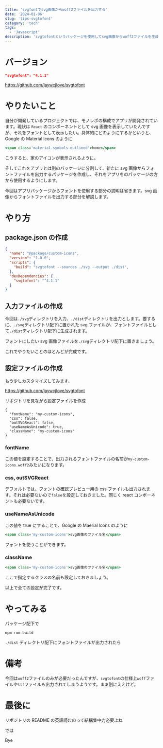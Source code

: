 ```yaml
---
title: 'svgfontでsvg画像からwoff2ファイルを出力する'
date: '2024-01-06'
slug: 'tips-svgtofont'
category: 'tech'
tags:
  - 'Javascript'
description: 'svgtofontというパッケージを使用してsvg画像からwoff2ファイルを生成して使用してみます。GoogleのMaterial Iconsのような使用感になりました。'
---
```


# バージョン

```jsx:package.json
"svgtofont": "4.1.1"
```

https://github.com/jaywcjlove/svgtofont

# やりたいこと

自分が開発しているプロジェクトでは、モノレポの構成でアプリが開発されています。現状は `React` のコンポーネントとして svg 画像を表示していたんですが、それをフォントとして表示したい。具体的にどのようにするかというと、Google の Material Icons のように

```jsx
<span class='material-symbols-outlined'>home</span>
```

こうすると、家のアイコンが表示されるように。

そしてこれをアプリとは別のパッケージに分割して、新たに svg 画像からフォントファイルを出力するパッケージを作成し、それをアプリをのパッケージの方から使用するようにします。

今回はアプリパッケージからフォントを使用する部分の説明は省きます。svg 画像からフォントファイルを出力する部分を解説します。

# やり方

## package.json の作成

```jsx:/packages/custom-icons/package.json
{
  "name": "@package/custom-icons",
  "version": "1.0.0",
  "scripts": {
    "build": "svgtofont --sources ./svg --output ./dist",
  },
  "devDependencies": {
    "svgtofont": "^4.1.1"
  }
}
```

## 入力ファイルの作成

今回は`./svg`ディレクトリを入力、`./dist`ディレクトリを出力とします。要するに、`./svg`ディレクトリ配下に置かれた svg ファイルが、フォントファイルとして`./dist`ディレクトリ配下に生成されます。

フォントにしたい svg 画像ファイルを`./svg`ディレクトリ配下に置きましょう。

これでやりたいことのほとんどが完成です。

## 設定ファイルの作成

もう少しカスタマイズしてみます。

https://github.com/jaywcjlove/svgtofont

リポジトリを見ながら設定ファイルを作成

```jsx:/packages/custom-icons/.svgtofontrc
{
  "fontName": "my-custom-icons",
  "css": false,
  "outSVGReact": false,
  "useNameAsUnicode": true,
  "className": "my-custom-icons"
}
```

### fontName

この値を設定することで、出力されるフォントファイルの名前が`my-custom-icons.woff2`みたいになります。

### css, outSVGReact

デフォルトでは、フォントの確認プレビュー用の css ファイルも出力されます。それは必要ないので`false`を設定しておきました。同じく react コンポーネントも必要ないです。

### useNameAsUnicode

この値を true にすることで、Google の Maerial Icons のように

```jsx
<span class='my-custom-icons'>svg画像のファイル名</span>
```

フォントを使うことができます。

### className

```jsx
<span class='my-custom-icons'>svg画像のファイル名</span>
```

ここで指定するクラスの名前も設定しておきましょう。

以上で全ての設定が完了です。

# やってみる

パッケージ配下で

```
npm run build
```

`./dist` ディレクトリ配下にフォントファイルが出力されたら

# 備考

今回は`woff2`ファイルのみが必要だったんですが、`svgtofont`の仕様上`woff`ファイルや`ttf`ファイルも出力されてしまうようです。まぁ別にええけど。

# 最後に

リポジトリの README の英語読むのって結構集中力必要よね

では

Bye
